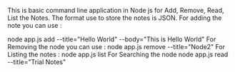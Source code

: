 This is basic command line application in Node js for Add, Remove, Read, List the Notes. The format use to store the notes is JSON. For adding the note you can use :

node app.js add --title="Hello World" --body="This is Hello World" For Removing the node you can use : node app.js remove --title="Node2"
For Listing the notes : node app.js list
For Searching the node node app.js read --title="Trial Notes"
